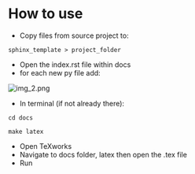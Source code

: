 # How to use

- Copy files from source project to:

```sphinx_template > project_folder```

- Open the index.rst file within docs
- for each new py file add:


![img_2.png](img_2.png)
  
  
- In terminal (if not already there):

```
cd docs

make latex
```

- Open TeXworks 
- Navigate to docs folder, latex then open the .tex file
- Run